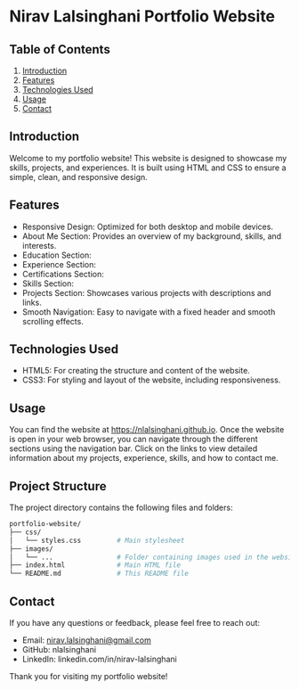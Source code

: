 # Nirav Lalsinghani Portfolio Website

## Table of Contents

1. [Introduction](#introduction)
2. [Features](#features)
3. [Technologies Used](#technologies-used)
4. [Usage](#usage)
5. [Contact](#contact)

## Introduction

Welcome to my portfolio website! This website is designed to showcase my skills, projects, and experiences. It is built using HTML and CSS to ensure a simple, clean, and responsive design.

## Features

- Responsive Design: Optimized for both desktop and mobile devices.
- About Me Section: Provides an overview of my background, skills, and interests.
- Education Section:
- Experience Section:
- Certifications Section:
- Skills Section:
- Projects Section: Showcases various projects with descriptions and links.
- Smooth Navigation: Easy to navigate with a fixed header and smooth scrolling effects.

## Technologies Used

- HTML5: For creating the structure and content of the website.
- CSS3: For styling and layout of the website, including responsiveness.

## Usage

You can find the website at https://nlalsinghani.github.io. Once the website is open in your web browser, you can navigate through the different sections using the navigation bar. Click on the links to view detailed information about my projects, experience, skills, and how to contact me.

## Project Structure

The project directory contains the following files and folders:

```bash
portfolio-website/
├── css/
│   └── styles.css         # Main stylesheet
├── images/
│   └── ...                # Folder containing images used in the website
├── index.html             # Main HTML file
└── README.md              # This README file
```

## Contact

If you have any questions or feedback, please feel free to reach out:

- Email: nirav.lalsinghani@gmail.com
- GitHub: nlalsinghani
- LinkedIn: linkedin.com/in/nirav-lalsinghani

Thank you for visiting my portfolio website!

